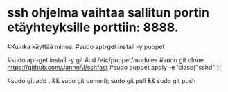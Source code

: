 ﻿# ssh ohjelma vaihtaa sallitun portin etäyhteyksille porttiin: 8888. 
#Kuinka käyttää minua:
#sudo apt-get install -y puppet

#sudo apt-get install -y git
#cd /etc/puppet/modules
#sudo git clone https://github.com/JanneAl/sshfast
#sudo puppet apply -e 'class{"sshd":}'

#sudo git add . && sudo git commit; sudo git pull && sudo git push